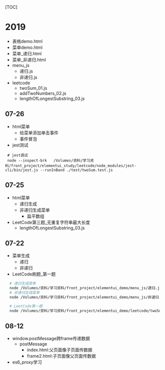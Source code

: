 [TOC]
# 2019
 
- 表格demo.html
- 菜单demo.html
- 菜单_递归.html
- 菜单_非递归.html
- menu_js
  - 递归.js
  - 非递归.js
- leetcode
  - twoSum_01.js
  - addTwoNumbers_02.js
  - lengthOfLongestSubstring_03.js

 ## 07-26
 - html菜单
   - 给菜单添加单击事件
   - 事件冒泡 
- jest测试

```
 # jest调试
 node --inspect-brk   /Volumes/资料/学习资料/front_project/elementui_study/leetcode/node_modules/jest-cli/bin/jest.js --runInBand ./test/twoSum.test.js
``` 

## 07-25
- html菜单
  - 递归生成
  - 非递归生成菜单
    - 扁平数组 
- LeetCode第三题_无重复字符串最大长度
  -  lengthOfLongestSubstring_03.js  
      

## 07-22
- 菜单生成
    - 递归
    - 非递归
- LeetCode刷题_第一题    
```bash
  # 递归生成菜单
  node /Volumes/资料/学习资料/front_project/elementui_demo/menu_js/递归.js
  # 非递归生成菜单
  node /Volumes/资料/学习资料/front_project/elementui_demo/menu_js/非递归.js

  # LeetCode第一题
  node /Volumes/资料/学习资料/front_project/elementui_demo/leetcode/twoSum_01.js
``` 

## 08-12
- window.postMessage跨frame传递数据
  - postMessage
    - index.html:父页面像子页面传数据
    - frame2.html:子页面像父页面传数据
- es6_proxy学习
